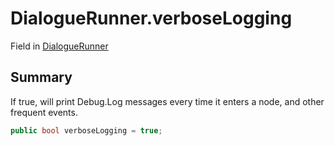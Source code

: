 # DialogueRunner.verboseLogging

Field in [DialogueRunner](api/csharp/yarn.unity.dialoguerunner.md)

## Summary


If true, will print Debug.Log messages every time it enters a
node, and other frequent events.


```csharp
public bool verboseLogging = true;
```

